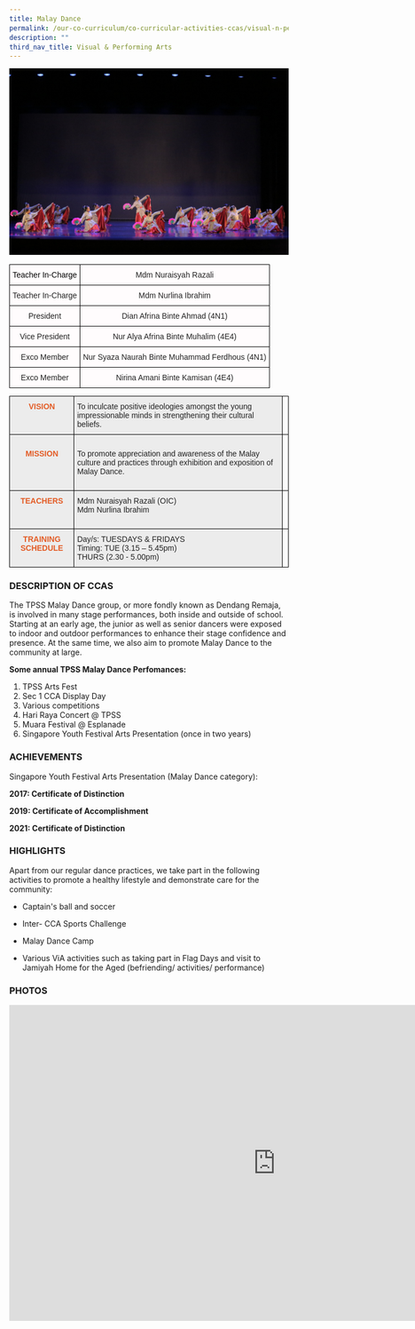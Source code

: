 ```yaml
---
title: Malay Dance
permalink: /our-co-curriculum/co-curricular-activities-ccas/visual-n-performing-arts/malay-dance/
description: ""
third_nav_title: Visual & Performing Arts
---
```

![](/images/MALAY%20DANCE_HEADER.jpg)

<style type="text/css">
.tg  {border-collapse:collapse;border-spacing:0;}
.tg td{border-color:black;border-style:solid;border-width:1px;font-family:Arial, sans-serif;font-size:14px;
  overflow:hidden;padding:10px 5px;word-break:normal;}
.tg th{border-color:black;border-style:solid;border-width:1px;font-family:Arial, sans-serif;font-size:14px;
  font-weight:normal;overflow:hidden;padding:10px 5px;word-break:normal;}
.tg .tg-8fqz{background-color:#FFFCFD;color:#222;text-align:center;vertical-align:top}
.tg .tg-wpvf{background-color:#FFFCFD;color:#222;text-align:center;vertical-align:middle}
</style>
<table class="tg">
<thead>
  <tr>
    <th class="tg-8fqz"><span style="color:#000">Teacher In-Charge</span></th>
    <th class="tg-wpvf"><span style="color:#222;background-color:#FFFCFD">Mdm Nuraisyah Razali</span><br></th>
  </tr>
</thead>
<tbody>
  <tr>
    <td class="tg-wpvf"><span style="color:#222;background-color:#FFFCFD"> Teacher In-Charge</span></td>
    <td class="tg-wpvf"><span style="color:#222;background-color:#FFFCFD"> Mdm Nurlina Ibrahim</span></td>
  </tr>
  <tr>
    <td class="tg-wpvf"><span style="color:#222;background-color:#FFFCFD">President</span></td>
    <td class="tg-wpvf"><span style="color:#222;background-color:#FFFCFD"> Dian Afrina Binte Ahmad (4N1)</span></td>
  </tr>
  <tr>
    <td class="tg-wpvf"><span style="color:#222;background-color:#FFFCFD">Vice President</span></td>
    <td class="tg-wpvf"><span style="color:#222;background-color:#FFFCFD">Nur Alya Afrina Binte Muhalim (4E4)</span></td>
  </tr>
  <tr>
    <td class="tg-8fqz">Exco Member</td>
    <td class="tg-8fqz"><span style="color:#222;background-color:#FFFCFD">Nur Syaza Naurah Binte Muhammad Ferdhous (4N1)</span><br></td>
  </tr>
  <tr>
    <td class="tg-wpvf"><span style="color:#222;background-color:#FFFCFD">Exco Member</span></td>
    <td class="tg-wpvf"><span style="color:#222;background-color:#FFFCFD"> Nirina Amani Binte Kamisan (4E4)</span></td>
  </tr>
</tbody>
</table>

<style type="text/css">
.tg  {border-collapse:collapse;border-spacing:0;}
.tg td{border-color:black;border-style:solid;border-width:1px;font-family:Arial, sans-serif;font-size:14px;
  overflow:hidden;padding:10px 5px;word-break:normal;}
.tg th{border-color:black;border-style:solid;border-width:1px;font-family:Arial, sans-serif;font-size:14px;
  font-weight:normal;overflow:hidden;padding:10px 5px;word-break:normal;}
.tg .tg-fxx4{background-color:#ECECEC;color:#222;text-align:left;vertical-align:middle}
.tg .tg-emg8{background-color:#ECECEC;color:#222;text-align:left;vertical-align:top}
.tg .tg-441j{background-color:#ECECEC;color:#E35C26;font-weight:bold;text-align:center;vertical-align:top}
.tg .tg-0lax{text-align:left;vertical-align:top}
</style>
<table class="tg">
<thead>
  <tr>
    <th class="tg-441j">VISION</th>
    <th class="tg-emg8"><span style="background-color:transparent">To inculcate positive ideologies amongst the young impressionable minds in strengthening their cultural beliefs.</span></th>
    <th class="tg-0lax"></th>
  </tr>
</thead>
<tbody>
  <tr>
    <td class="tg-441j"><br>MISSION</td>
    <td class="tg-emg8"><br><span style="background-color:transparent">To promote appreciation and awareness of the Malay culture and practices through exhibition and exposition of Malay Dance.</span><br><br> </td>
    <td class="tg-0lax"></td>
  </tr>
  <tr>
    <td class="tg-441j"><span style="font-weight:bold;color:#E35C26"> </span>TEACHERS</td>
    <td class="tg-fxx4">Mdm Nuraisyah Razali (OIC) <br>Mdm Nurlina Ibrahim<br><br></td>
    <td class="tg-0lax"></td>
  </tr>
  <tr>
    <td class="tg-441j">TRAINING SCHEDULE<br></td>
    <td class="tg-emg8"><span style="background-color:transparent">Day/s: TUESDAYS &amp; FRIDAYS</span><br>Timing:   TUE       (3.15 – 5.45pm) <br>              THURS   (2.30 - 5.00pm)</td>
    <td class="tg-0lax"></td>
  </tr>
</tbody>
</table>

### DESCRIPTION OF CCAS

The TPSS Malay Dance group, or more fondly known as Dendang Remaja, is involved in many stage performances, both inside and outside of school. Starting at an early age, the junior as well as senior dancers were exposed to indoor and outdoor performances to enhance their stage confidence and presence. At the same time, we also aim to promote Malay Dance to the community at large.

**Some annual TPSS Malay Dance Perfomances:**

1.  TPSS Arts Fest  
2.  Sec 1 CCA Display Day  
3.  Various competitions
4.  Hari Raya Concert @ TPSS  
5.  Muara Festival @ Esplanade
6.  Singapore Youth Festival Arts Presentation (once in two years)

### ACHIEVEMENTS&nbsp;

Singapore Youth Festival Arts Presentation (Malay Dance category):&nbsp;  

**2017: Certificate of Distinction**

**2019: Certificate of Accomplishment**

**2021: Certificate of Distinction**

### HIGHLIGHTS


Apart from our regular dance practices, we take part in the following activities to promote a healthy lifestyle and demonstrate care for the community:&nbsp;

* Captain's ball and soccer&nbsp;

* Inter- CCA Sports Challenge

* Malay Dance Camp&nbsp;

* Various ViA activities such as taking part in Flag Days and visit to Jamiyah Home for the Aged (befriending/ activities/ performance)

### PHOTOS

<iframe allowfullscreen="true" height="569" width="960" frameborder="0" src="https://docs.google.com/presentation/d/e/2PACX-1vT85qEB_dI_Qr8uT29pESSPBc-8Na6pzhGbosauR9o-mWowNVUIRWzBvneqVHGJLY1vbTo_PX2K52ur/embed?start=true&amp;loop=true&amp;delayms=3000"></iframe>